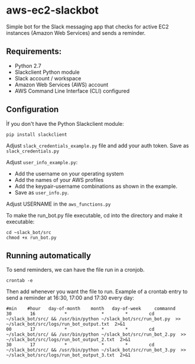 # aws-ec2-slackbot

Simple bot for the Slack messaging app that checks for active EC2 instances (Amazon Web Services) and sends a reminder.

## Requirements:

- Python 2.7
- Slackclient Python module 
- Slack account / workspace
- Amazon Web Services (AWS) account 
- AWS Command Line Interface (CLI) configured

## Configuration 

Ìf you don't have the Python Slackclient module:

```pip install slackclient```

Adjust ```slack_credentials_example.py``` file and add your auth token. Save as ```slack_credentials.py```

Adjust ```user_info_example.py```:

- Add the username on your operating system
- Add the names of your AWS profiles 
- Add the keypair-username combinations as shown in the example. 
- Save as ```user_info.py```.

Adjust USERNAME in the ```aws_functions.py```

To make the run_bot.py file executable, cd into the directory and make it executable:

```
cd ~slack_bot/src
chmod +x run_bot.py
```
## Running automatically

To send reminders, we can have the file run in a cronjob.

```crontab -e```

Then add whenever you want the file to run. Example of a crontab entry to send a reminder at 16:30, 17:00 and 17:30 every day:

```
#min    #hour   day-of-month    month   day-of-week     commannd
30       16           *             *        *        cd ~/slack_bot/src/ && /usr/bin/python ~/slack_bot/src/run_bot.py  >> ~/slack_bot/src/logs/run_bot_output.txt  2>&1
00       17           *             *        *        cd ~/slack_bot/src/ && /usr/bin/python ~/slack_bot/src/run_bot_2.py  >> ~/slack_bot/src/logs/run_bot_output_2.txt  2>&1
30       17           *             *        *        cd ~/slack_bot/src/ && /usr/bin/python ~/slack_bot/src/run_bot_3.py  >> ~/slack_bot/src/logs/run_bot_output_3.txt  2>&1
```


